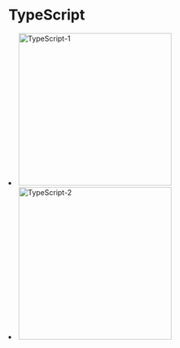 # TypeScript

<list type="none" columns="5">
<li>
    <a href="이펙티브-타입스크립트.md">
        <img src="이펙티브 타입 스크립트.jpg" alt="TypeScript-1" height="300"/>
    </a>
</li>
<li>
    <a href="우아한-타입스크립트-with-리액트.md">
        <img src="우아한-타입스크립트-with-리액트.png" alt="TypeScript-2" height="300"/>
    </a>
</li>
</list>